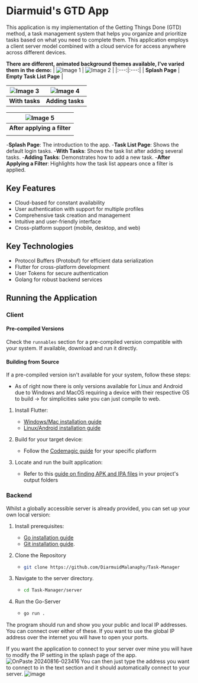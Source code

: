# Diarmuid's GTD App

This application is my implementation of the Getting Things Done (GTD) method, a task management system that helps you organize and prioritize tasks based on what you need to complete them. This application employs a client server model combined with a cloud service for access anywhere across different devices.


**There are different, animated background themes available, I've varied them in the demo:**
| ![Image 1](https://github.com/user-attachments/assets/6e0c2507-7381-4475-a968-4f5fdaa2da37) | ![Image 2](https://github.com/user-attachments/assets/d8ceb144-fd29-4e37-a0ba-2ad425e12381) |
|:---:|:---:|
| **Splash Page** | **Empty Task List Page** |


| ![Image 3](https://github.com/user-attachments/assets/e66506b3-3436-4f96-9c1a-04d2d0b6e303) | ![Image 4](https://github.com/user-attachments/assets/74733615-85ae-4807-9d62-6a888110c2aa) |
|:---:|:---:|
| **With tasks** | **Adding tasks** |

| ![Image 5](https://github.com/user-attachments/assets/fb3188c6-caa7-437e-8699-523c00f975d6) |
|:---:|
| **After applying a filter** |
||
-**Splash Page**: The introduction to the app.
-**Task List Page**: Shows the default login tasks.
-**With Tasks**: Shows the task list after adding several tasks.
-**Adding Tasks**: Demonstrates how to add a new task.
-**After Applying a Filter**: Highlights how the task list appears once a filter is applied.




## Key Features
- Cloud-based for constant availability
- User authentication with support for multiple profiles
- Comprehensive task creation and management
- Intuitive and user-friendly interface
- Cross-platform support (mobile, desktop, and web)

## Key Technologies
- Protocol Buffers (Protobuf) for efficient data serialization
- Flutter for cross-platform development
- User Tokens for secure authentication
- Golang for robust backend services

## Running the Application

### Client

#### Pre-compiled Versions
Check the `runnables` section for a pre-compiled version compatible with your system. If available, download and run it directly.

#### Building from Source
If a pre-compiled version isn't available for your system, follow these steps:
   - As of right now there is only versions available for Linux and Android due to Windows and MacOS requiring a device with their respective OS to build -> for simplicities sake you can just compile to web.

1. Install Flutter:
   - [Windows/Mac installation guide](https://radixweb.com/blog/install-flutter-on-windows-mac-and-android)
   - [Linux/Android installation guide](https://docs.flutter.dev/get-started/install/linux/android)

2. Build for your target device:
   - Follow the [Codemagic guide](https://docs.codemagic.io/flutter-configuration/flutter-projects/) for your specific platform

3. Locate and run the built application:
   - Refer to this [guide on finding APK and IPA files](https://medium.com/@chetan.akarte/how-to-get-apk-and-ipa-files-from-flutter-af2f7af1220f) in your project's output folders

### Backend 

Whilst a globally accessible server is already provided, you can set up your own local version:

1. Install prerequisites:
   - [Go installation guide](https://go.dev/doc/install)
   - [Git installation guide](https://github.com/git-guides/install-git).
  
2. Clone the Repository
   - ```bash
     git clone https://github.com/DiarmuidMalanaphy/Task-Manager
3. Navigate to the server directory.
   - ```bash
     cd Task-Manager/server
4. Run the Go-Server
   - ```bash
     go run .

The program should run and show you your public and local IP addresses. You can connect over either of these. If you want to use the global IP address over the internet you will have to open your ports. 

If you want the application to connect to your server over mine you will have to modify the IP setting in the splash page of the app.
![OnPaste 20240816-023416](https://github.com/user-attachments/assets/323f479a-d0bb-4722-8c97-732233ca8a0c)
You can then just type the address you want to connect to in the text section and it should automatically connect to your server.
![image](https://github.com/user-attachments/assets/a26f61b8-4dda-4dae-8750-29ff0b4ee447)



